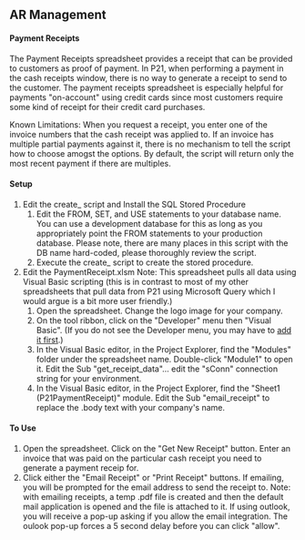 ## AR Management

#### Payment Receipts

The Payment Receipts spreadsheet provides a receipt that can be provided to customers as proof of payment. In P21, when performing a payment in the cash receipts window, there is no way to generate a receipt to send to the customer. The payment receipts spreadsheet is especially helpful for payments "on-account" using credit cards since most customers require some kind of receipt for their credit card purchases.

Known Limitations: When you request a receipt, you enter one of the invoice numbers that the cash receipt was applied to. If an invoice has multiple partial payments against it, there is no mechanism to tell the script how to choose amogst the options. By default, the script will return only the most recent payment if there are multiples.

#### Setup

1. Edit the create_ script and Install the SQL Stored Procedure
   1. Edit the FROM, SET, and USE statements to your database name. You can use a development database for this as long as you appropriately point the FROM statements to your production database. Please note, there are many places in this script with the DB name hard-coded, please thoroughly review the script.
   2. Execute the create_ script to create the stored procedure.
2. Edit the PaymentReceipt.xlsm
   Note: This spreadsheet pulls all data using Visual Basic scripting (this is in contrast to most of my other spreadsheets that pull data from P21 using Microsoft Query which I would argue is a bit more user friendly.)
   1. Open the spreadsheet. Change the logo image for your company.
   2. On the tool ribbon, click on the "Developer" menu then "Visual Basic". (If you do not see the Developer menu, you may have to [add it first](https://support.microsoft.com/en-us/topic/show-the-developer-tab-e1192344-5e56-4d45-931b-e5fd9bea2d45).)
   3. In the Visual Basic editor, in the Project Explorer, find the "Modules" folder under the spreadsheet name. Double-click "Module1" to open it. Edit the Sub "get_receipt_data"... edit the "sConn" connection string for your environment.
   4. In the Visual Basic editor, in the Project Explorer, find the "Sheet1 (P21PaymentReceipt)" module. Edit the Sub "email_receipt" to replace the .body text with your company's name.

#### To Use

1. Open the spreadsheet. Click on the "Get New Receipt" button. Enter an invoice that was paid on the particular cash receipt you need to generate a payment receip for. 
2. Click either the "Email Receipt" or "Print Receipt" buttons. If emailing, you will be prompted for the email address to send the receipt to. Note: with emailing receipts, a temp .pdf file is created and then the default mail application is opened and the file is attached to it. If using outlook, you will receive a pop-up asking if you allow the email integration. The oulook pop-up forces a 5 second delay before you can click "allow".

